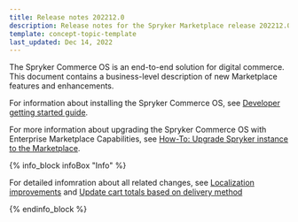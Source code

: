 ```yaml
---
title: Release notes 202212.0
description: Release notes for the Spryker Marketplace release 202212.0
template: concept-topic-template
last_updated: Dec 14, 2022
---
```


The Spryker Commerce OS is an end-to-end solution for digital commerce. This document contains a business-level description of new Marketplace features and enhancements.

For information about installing the Spryker Commerce OS, see [Developer getting started guide](/docs/scos/dev/developer-getting-started-guide.html).

For more information about upgrading the Spryker Commerce OS with Enterprise Marketplace Capabilities, see [How-To: Upgrade Spryker instance to the Marketplace](/docs/marketplace/dev/howtos/how-to-upgrade-spryker-instance-to-marketplace.html).


{% info_block infoBox "Info" %}

For detailed infomration about all related changes, see [Localization improvements](/docs/scos/user/intro-to-spryker/releases/release-notes/release-notes-202212.0/release-notes-202212.0.html#localization-improvements-span-classinline-imgimg-srchttpssprykers3eu-central-1amazonawscomdocsscosuserintro-to-sprykerreleasesrelease-notesimprovementpng-altimprovement-span) and [Update cart totals based on delivery method](/docs/scos/user/intro-to-spryker/releases/release-notes/release-notes-202212.0/release-notes-202212.0.html#update-cart-totals-based-on-delivery-method-span-classinline-imgimg-srchttpssprykers3eu-central-1amazonawscomdocsscosuserintro-to-sprykerreleasesrelease-notesimprovementpng-altimprovement-span)

{% endinfo_block %}

